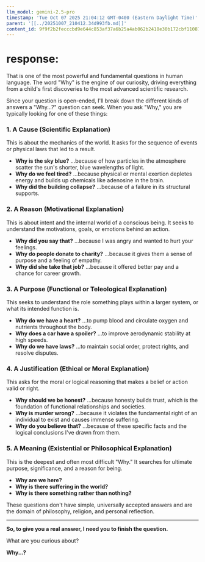 ```yaml
---
llm_model: gemini-2.5-pro
timestamp: 'Tue Oct 07 2025 21:04:12 GMT-0400 (Eastern Daylight Time)'
parent: '[[../20251007_210412.34d993fb.md]]'
content_id: 9f9f2b2fecccbd9e644c853af37a6b25a4ab062b2418e30b172cbf11087026b1
---
```


# response:

That is one of the most powerful and fundamental questions in human language. The word "Why" is the engine of our curiosity, driving everything from a child's first discoveries to the most advanced scientific research.

Since your question is open-ended, I'll break down the different kinds of answers a "Why...?" question can seek. When you ask "Why," you are typically looking for one of these things:

### 1. A Cause (Scientific Explanation)

This is about the mechanics of the world. It asks for the sequence of events or physical laws that led to a result.

* **Why is the sky blue?** ...because of how particles in the atmosphere scatter the sun's shorter, blue wavelengths of light.
* **Why do we feel tired?** ...because physical or mental exertion depletes energy and builds up chemicals like adenosine in the brain.
* **Why did the building collapse?** ...because of a failure in its structural supports.

### 2. A Reason (Motivational Explanation)

This is about intent and the internal world of a conscious being. It seeks to understand the motivations, goals, or emotions behind an action.

* **Why did you say that?** ...because I was angry and wanted to hurt your feelings.
* **Why do people donate to charity?** ...because it gives them a sense of purpose and a feeling of empathy.
* **Why did she take that job?** ...because it offered better pay and a chance for career growth.

### 3. A Purpose (Functional or Teleological Explanation)

This seeks to understand the role something plays within a larger system, or what its intended function is.

* **Why do we have a heart?** ...to pump blood and circulate oxygen and nutrients throughout the body.
* **Why does a car have a spoiler?** ...to improve aerodynamic stability at high speeds.
* **Why do we have laws?** ...to maintain social order, protect rights, and resolve disputes.

### 4. A Justification (Ethical or Moral Explanation)

This asks for the moral or logical reasoning that makes a belief or action valid or right.

* **Why should we be honest?** ...because honesty builds trust, which is the foundation of functional relationships and societies.
* **Why is murder wrong?** ...because it violates the fundamental right of an individual to exist and causes immense suffering.
* **Why do you believe that?** ...because of these specific facts and the logical conclusions I've drawn from them.

### 5. A Meaning (Existential or Philosophical Explanation)

This is the deepest and often most difficult "Why." It searches for ultimate purpose, significance, and a reason for being.

* **Why are we here?**
* **Why is there suffering in the world?**
* **Why is there something rather than nothing?**

These questions don't have simple, universally accepted answers and are the domain of philosophy, religion, and personal reflection.

***

**So, to give you a real answer, I need you to finish the question.**

What are you curious about?

**Why...?**
